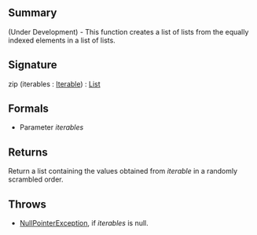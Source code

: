 ## Summary

(Under Development) - This function creates a list of lists from the equally indexed elements in a list of lists.

## Signature

zip (iterables : [Iterable](https://docs.oracle.com/javase/7/docs/api/java/lang/Iterable.html)) : [List](https://docs.oracle.com/javase/7/docs/api/java/util/List.html)

## Formals

+ Parameter <i>iterables</i> 

## Returns

Return a list containing the values obtained from <i>iterable</i> in a randomly scrambled order.

## Throws

+ [NullPointerException](https://docs.oracle.com/javase/7/docs/api/java/lang/NullPointerException.html), if <i>iterables</i> is null.

